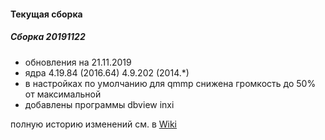 
#### Текущая сборка
##### Сборка 20191122

* обновления на 21.11.2019
* ядра 4.19.84 (2016.64) 4.9.202 (2014.*)
* в настройках по умолчанию для qmmp снижена громкость до 50% от максимальной
* добавлены программы dbview inxi

полную историю изменений см. в [Wiki](https://github.com/magos-linux/magos-linux/wiki/История)
